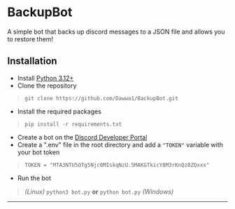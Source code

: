 # BackupBot

A simple bot that backs up discord messages to a JSON file and allows you to restore them!

## Installation
- Install [Python 3.12+](https://www.python.org/downloads/)
- Clone the repository
> `git clone https://github.com/Dawwa1/BackupBot.git`
- Install the required packages
> `pip install -r requirements.txt`
- Create a bot on the [Discord Developer Portal](https://discord.com/developers/applications)
- Create a ".env" file in the root directory and add a `"TOKEN"` variable with your bot token
> `TOKEN = "MTA3NTU5OTg5Njc0MIskqNzU.5MAKGTkicY8M3rKnQz8ZQxxx"`
- Run the bot
> *(Linux)* `python3 bot.py` **or** `python bot.py` *(Windows)*

---